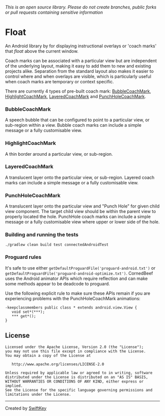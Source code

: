*This is an open source library. Please do not create branches, public forks or pull requests containing sensitive information*

# Float

An Android library by for displaying instructional overlays or 'coach marks' that _float_ above the current window.

Coach marks can be associated with a particular view but are independent of the underlying layout, making it easy to add them to new and existing projects alike. Separation from the standard layout also makes it easier to control where and when overlays are visible, which is particularly useful when coach marks are temporary or context specific.

There are currently 4 types of pre-built coach mark: [BubbleCoachMark](#bubble), [HighlightCoachMark](#highlight), [LayeredCoachMark](#layered) and [PunchHoleCoachMark](#punchhole).

### <a name="bubble">BubbleCoachMark</a>

A speech bubble that can be configured to point to a particular view, or sub-region within a view. Bubble coach marks can include a simple message or a fully customisable view.

### <a name="highlight">HighlightCoachMark</a>

A thin border around a particular view, or sub-region.

### <a name="layered">LayeredCoachMark</a>

A translucent layer onto the particular view, or sub-region. Layered coach marks can include a simple message or a fully customisable view.

### <a name="punchhole">PunchHoleCoachMark</a>

A translucent layer onto the particular view and "Punch Hole" for given child view component. The target child view should be within the parent view to properly located the hole. PunchHole coach marks can include a simple message or a fully customisable view where upper or lower side of the hole. 

### Building and running the tests

```
./gradlew clean build test connectedAndroidTest
```

### Proguard rules

It's safe to use either `getDefaultProguardFile('proguard-android.txt')` or `getDefaultProguardFile('proguard-android-optimize.txt')`. CornedBeef uses the Android animator APIs which require reflection and can make some methods appear to be deadcode to proguard.

Use the following explicit rule to make sure these APIs remain if you are experiencing problems with the PunchHoleCoachMark animations:

```
-keepclassmembers public class * extends android.view.View {
   void set*(***);
   *** get*();
}
```

## License

    Licensed under the Apache License, Version 2.0 (the "License");
    you may not use this file except in compliance with the License.
    You may obtain a copy of the License at

       http://www.apache.org/licenses/LICENSE-2.0

    Unless required by applicable law or agreed to in writing, software
    distributed under the License is distributed on an "AS IS" BASIS,
    WITHOUT WARRANTIES OR CONDITIONS OF ANY KIND, either express or implied.
    See the License for the specific language governing permissions and
    limitations under the License.

-------

Created by [SwiftKey](https://www.swiftkey.com/)
